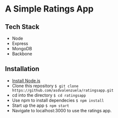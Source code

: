 A Simple Ratings App
====================

Tech Stack
----------
- Node
- Express
- MongoDB
- Backbone

Installation
------------
- [Install Node.js](http://nodejs.org/download/) 
- Clone this repository 
	`$ git clone https://github.com/asdvalenzuela/ratingsapp.git`
- cd into the directory
	`$ cd ratingsapp`
- Use npm to install dependecies
	`$ npm install`
- Start up the app
	`$ npm start`
- Navigate to localhost:3000 to use the ratings app.

